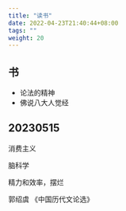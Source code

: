 ```yaml
---
title: "读书"
date: 2022-04-23T21:40:44+08:00
tags: ""
weight: 20
---
```



## 书

+ 论法的精神
+ 佛说八大人觉经

## 20230515

消费主义

脑科学

精力和效率，摆烂

郭绍虞 《中国历代文论选》